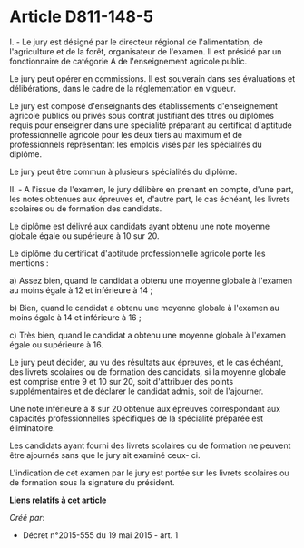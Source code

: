 # Article D811-148-5

I. - Le jury est désigné par le directeur régional de l'alimentation, de l'agriculture et de la forêt, organisateur de
l'examen. Il est présidé par un fonctionnaire de catégorie A de l'enseignement agricole public.

Le jury peut opérer en commissions. Il est souverain dans ses évaluations et délibérations, dans le cadre de la
réglementation en vigueur.

Le jury est composé d'enseignants des établissements d'enseignement agricole publics ou privés sous contrat justifiant des
titres ou diplômes requis pour enseigner dans une spécialité préparant au certificat d'aptitude professionnelle agricole pour
les deux tiers au maximum et de professionnels représentant les emplois visés par les spécialités du diplôme.

Le jury peut être commun à plusieurs spécialités du diplôme.

II. - A l'issue de l'examen, le jury délibère en prenant en compte, d'une part, les notes obtenues aux épreuves et, d'autre
part, le cas échéant, les livrets scolaires ou de formation des candidats.

Le diplôme est délivré aux candidats ayant obtenu une note moyenne globale égale ou supérieure à 10 sur 20.

Le diplôme du certificat d'aptitude professionnelle agricole porte les mentions :

a) Assez bien, quand le candidat a obtenu une moyenne globale à l'examen au moins égale à 12 et inférieure à 14 ;

b) Bien, quand le candidat a obtenu une moyenne globale à l'examen au moins égale à 14 et inférieure à 16 ;

c) Très bien, quand le candidat a obtenu une moyenne globale à l'examen égale ou supérieure à 16.

Le jury peut décider, au vu des résultats aux épreuves, et le cas échéant, des livrets scolaires ou de formation des
candidats, si la moyenne globale est comprise entre 9 et 10 sur 20, soit d'attribuer des points supplémentaires et de
déclarer le candidat admis, soit de l'ajourner.

Une note inférieure à 8 sur 20 obtenue aux épreuves correspondant aux capacités professionnelles spécifiques de la spécialité
préparée est éliminatoire.

Les candidats ayant fourni des livrets scolaires ou de formation ne peuvent être ajournés sans que le jury ait examiné ceux-
ci.

L'indication de cet examen par le jury est portée sur les livrets scolaires ou de formation sous la signature du président.

**Liens relatifs à cet article**

_Créé par_:

  - Décret n°2015-555 du 19 mai 2015 - art. 1
